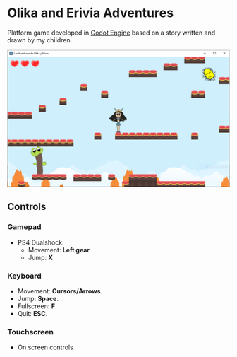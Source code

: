 # Olika and Erivia Adventures

Platform game developed in [Godot Engine](https://godotengine.org/) based on a story written and drawn by my children.

![Screenshot](docs/screenshot.png)

## Controls

### Gamepad

- PS4 Dualshock:
  - Movement: **Left gear** 
  - Jump: **X**

### Keyboard

- Movement: **Cursors/Arrows**.
- Jump: **Space**.
- Fullscreen: **F**.
- Quit: **ESC**.

### Touchscreen
- On screen controls
